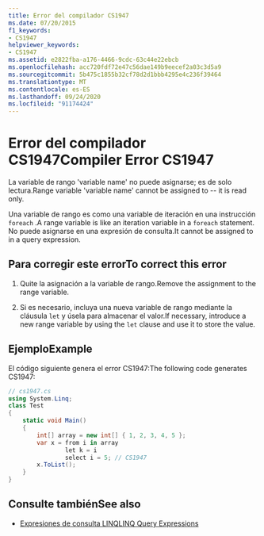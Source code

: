 ```yaml
---
title: Error del compilador CS1947
ms.date: 07/20/2015
f1_keywords:
- CS1947
helpviewer_keywords:
- CS1947
ms.assetid: e2822fba-a176-4466-9cdc-63c44e22ebcb
ms.openlocfilehash: acc720fdf72e47c56dae149b9eecef2a03c3d5a9
ms.sourcegitcommit: 5b475c1855b32cf78d2d1bbb4295e4c236f39464
ms.translationtype: MT
ms.contentlocale: es-ES
ms.lasthandoff: 09/24/2020
ms.locfileid: "91174424"
---
```

# <a name="compiler-error-cs1947"></a><span data-ttu-id="53472-102">Error del compilador CS1947</span><span class="sxs-lookup"><span data-stu-id="53472-102">Compiler Error CS1947</span></span>

<span data-ttu-id="53472-103">La variable de rango 'variable name' no puede asignarse; es de solo lectura.</span><span class="sxs-lookup"><span data-stu-id="53472-103">Range variable 'variable name' cannot be assigned to -- it is read only.</span></span>  
  
 <span data-ttu-id="53472-104">Una variable de rango es como una variable de iteración en una instrucción `foreach` .</span><span class="sxs-lookup"><span data-stu-id="53472-104">A range variable is like an iteration variable in a `foreach` statement.</span></span> <span data-ttu-id="53472-105">No puede asignarse en una expresión de consulta.</span><span class="sxs-lookup"><span data-stu-id="53472-105">It cannot be assigned to in a query expression.</span></span>  
  
## <a name="to-correct-this-error"></a><span data-ttu-id="53472-106">Para corregir este error</span><span class="sxs-lookup"><span data-stu-id="53472-106">To correct this error</span></span>  
  
1. <span data-ttu-id="53472-107">Quite la asignación a la variable de rango.</span><span class="sxs-lookup"><span data-stu-id="53472-107">Remove the assignment to the range variable.</span></span>  
  
2. <span data-ttu-id="53472-108">Si es necesario, incluya una nueva variable de rango mediante la cláusula `let` y úsela para almacenar el valor.</span><span class="sxs-lookup"><span data-stu-id="53472-108">If necessary, introduce a new range variable by using the `let` clause and use it to store the value.</span></span>  
  
## <a name="example"></a><span data-ttu-id="53472-109">Ejemplo</span><span class="sxs-lookup"><span data-stu-id="53472-109">Example</span></span>  

 <span data-ttu-id="53472-110">El código siguiente genera el error CS1947:</span><span class="sxs-lookup"><span data-stu-id="53472-110">The following code generates CS1947:</span></span>  
  
```csharp  
// cs1947.cs  
using System.Linq;  
class Test  
{  
    static void Main()  
    {  
        int[] array = new int[] { 1, 2, 3, 4, 5 };  
        var x = from i in array  
                let k = i  
                select i = 5; // CS1947  
        x.ToList();  
    }  
}  
```  
  
## <a name="see-also"></a><span data-ttu-id="53472-111">Consulte también</span><span class="sxs-lookup"><span data-stu-id="53472-111">See also</span></span>

- [<span data-ttu-id="53472-112">Expresiones de consulta LINQ</span><span class="sxs-lookup"><span data-stu-id="53472-112">LINQ Query Expressions</span></span>](../linq/index.md)
